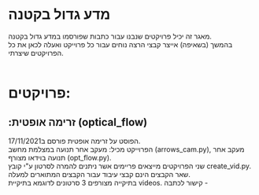 # מדע גדול בקטנה

מאגר זה יכיל פרויקטים שנבנו עבור כתבות שפורסמו במדע גדול בקטנה.<br>
בהמשך (בשאיפה) אייצר קבצי הרצה נוחים עבור כל פרוייקט ואעלה לכאן את כל הפרויקטים שיצרתי.<br><br>

# פרויקטים:<br>
## :זרימה אופטית (optical_flow)<br>
הפוסט על זרימה אופטית פורסם ב17/11/2021.<br>
הפרוייקט מכיל: מעקב אחר תנועה במצלמת מחשב (arrows_cam.py), מעקב אחר תנועה בוידאו מצורף (opt_flow.py).<br>
שני הפרויקטים מייצאים פריימים אשר ניתנים להמרה לסרטון ע"י קובץ create_vid.py.<br>
שאר הקבצים הינם קבצי עיבוד עבור הקבצים המתוארים למעלה.<br>
בתיקייה מצורפים 3 סרטונים לדוגמא בתיקיית videos.
קישור לכתבה -  
